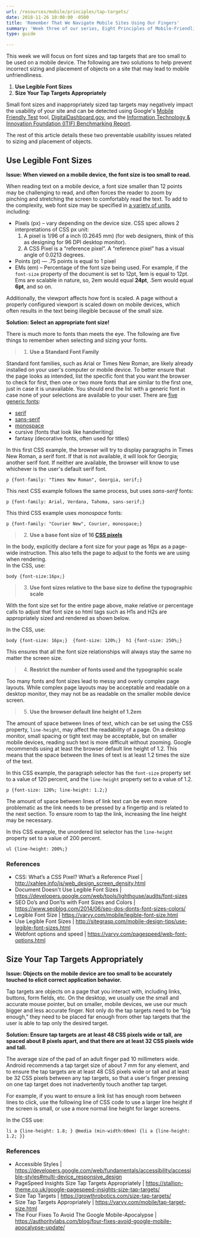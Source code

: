 ```yaml
---
url: /resources/mobile/principles/tap-targets/
date: 2018-11-26 10:00:00 -0500
title: 'Remember That We Navigate Mobile Sites Using Our Fingers'
summary: 'Week three of our series, Eight Principles of Mobile-Friendliness, covers how to size fonts and other tap targets, like links.'
type: guide

---
```


This week we will focus on font sizes and tap targets that are too small to be used on a mobile device. The following are two solutions to help prevent incorrect sizing and placement of objects on a site that may lead to mobile unfriendliness. 

1. **Use Legible Font Sizes** 
2. **Size Your Tap Targets Appropriately** 

Small font sizes and inappropriately sized tap targets may negatively impact the usability of your site and can be detected using Google's [Mobile Friendly Test](https://search.google.com/test/mobile-friendly) tool, [DigitalDashboard.gov](https://www.digitaldashboard.gov/), and the [Information Technology & Innovation Foundation (ITIF) Benchmarking Report](https://itif.org/publications/2017/03/08/benchmarking-us-government-websites). 

The rest of this article details these two preventable usability issues related to sizing and placement of objects. 

## Use Legible Font Sizes 

**Issue: When viewed on a mobile device, the font size is too small to read.** 

When reading text on a mobile device, a font size smaller than 12 points may be challenging to read, and often forces the reader to zoom by pinching and stretching the screen to comfortably read the text. To add to the complexity, web font size may be specified in [a variety of units](https://www.youtube.com/watch?v=qrduUUdxBSY&t=21), including: 

- Pixels (px) – vary depending on the device size. CSS spec allows 2 interpretations of CSS px unit:  
   1. A pixel is 1/96 of a inch (0.2645 mm) (for web designers, think of this as designing for 96 DPI desktop monitor). 
   2. A CSS Pixel is a “reference pixel”. A “reference pixel” has a visual angle of 0.0213 degrees. 
- Points (pt) — .75 points is equal to 1 pixel 
- EMs (em) – Percentage of the font size being used. For example, if the `font-size` property of the document is set to 12pt, 1em is equal to 12pt. Ems are scalable in nature, so, 2em would equal **24pt**, .5em would equal **6pt**, and so on. 

Additionally, the viewport affects how font is scaled. A page without a properly configured viewport is scaled down on mobile devices, which often results in the text being illegible because of the small size. 

**Solution: Select an appropriate font size!** 

There is much more to fonts than meets the eye. The following are five things to remember when selecting and sizing your fonts. 

>1. **Use a Standard Font Family**

   Standard font families, such as Arial or Times New Roman, are likely already installed on your user's computer or mobile device. To better ensure that the page looks as intended, list the specific font that you want the browser to check for first, then one or two more fonts that are similar to the first one, just in case it is unavailable. You should end the list with a generic font in case none of your selections are available to your user. There are <a href="https://www.w3.org/Style/Examples/007/fonts.en.html">five generic fonts</a>: <br />

   - <a href="https://en.wikipedia.org/wiki/Serif">serif</a> 
   - <a href="https://en.wikipedia.org/wiki/Sans-serif">sans-serif</a> 
   - <a href="https://en.wikipedia.org/wiki/Monospaced_font">monospace</a> 
   - cursive (fonts that look like handwriting) 
   - fantasy (decorative fonts, often used for titles) 

   In this first CSS example, the browser will try to display paragraphs in Times New Roman, a serif font. If that is not available, it will look for Georgia; another serif font. If neither are available, the browser will know to use whichever is the user's default serif font. 

   `p {font-family: "Times New Roman", Georgia, serif;}`

This next CSS example follows the same process, but uses <em>sans-serif</em> fonts: 

   `p {font-family: Arial, Verdana, Tahoma, sans-serif;}`

This third CSS example uses <em>monospace</em> fonts: 

   `p {font-family: "Courier New", Courier, monospace;}`

>2. **Use a base font size of 16 [CSS pixels](http://xahlee.info/js/web_design_screen_density.html)**

   In the body, explicitly declare a font size for your page as 16px as a page-wide instruction. This also tells the page to adjust to the fonts we are using when rendering. <br />In the CSS, use: 

   `body {font-size:16px;}`

>3. <strong>Use font sizes relative to the base size to define the typographic scale</strong> 

   With the font size set for the entire page above, make relative or percentage calls to adjust that font size so html tags such as H1s and H2s are appropriately sized and rendered as shown below. 

   In the CSS, use: 

   `body {font-size: 16px;} 
   {font-size: 120%;} 
   h1 {font-size: 250%;}`

   This ensures that all the font size relationships will always stay the same no matter the screen size. 

>4. **Restrict the number of fonts used and the typographic scale**

   Too many fonts and font sizes lead to messy and overly complex page layouts. While complex page layouts may be acceptable and readable on a desktop monitor, they may not be as readable on the smaller mobile device screen. 

>5. **Use the browser default line height of 1.2em** 

   The amount of space between lines of text, which can be set using the CSS property, `line-height`, may affect the readability of a page. On a desktop monitor, small spacing or tight text may be acceptable, but on smaller mobile devices, reading such text is more difficult without zooming. Google recommends using at least the browser default line height of 1.2. This means that the space between the lines of text is at least 1.2 times the size of the text. 

   In this CSS example, the paragraph selector has the `font-size` property set to a value of 120 percent, and the `line-height` property set to a value of 1.2. 

   `p {font-size: 120%; line-height: 1.2;}`

   The amount of space between lines of link text can be even more problematic as the link needs to be pressed by a fingertip and is related to the next section. To ensure room to tap the link, increasing the line height may be necessary. 

   In this CSS example, the unordered list selector has the `line-height` property set to a value of 200 percent. 

   `ul {line-height: 200%;}`

### References 

<ul>
<li>CSS: What’s a CSS Pixel? What’s a Reference Pixel | <a href="http://xahlee.info/js/web_design_screen_density.html">http://xahlee.info/js/web_design_screen_density.html</a> </li>
<li>Document Doesn't Use Legible Font Sizes | <a href="https://developers.google.com/web/tools/lighthouse/audits/font-sizes">https://developers.google.com/web/tools/lighthouse/audits/font-sizes</a> </li>
<li>SEO Do’s and Don’ts with Font Sizes and Colors | <a href="https://www.seoblog.com/2014/06/seo-dos-donts-font-sizes-colors/">https://www.seoblog.com/2014/06/seo-dos-donts-font-sizes-colors/</a> </li>
<li>Legible Font Size | <a href="https://varvy.com/mobile/legible-font-size.html">https://varvy.com/mobile/legible-font-size.html</a> </li>
<li>Use Legible Font Sizes | <a href="http://sitegrasp.com/mobile-design-tips/use-legible-font-sizes.html">http://sitegrasp.com/mobile-design-tips/use-legible-font-sizes.html</a> </li>
<li>Webfont options and speed | <a href="https://varvy.com/pagespeed/web-font-options.html">https://varvy.com/pagespeed/web-font-options.html</a> </li>
</ul>

## Size Your Tap Targets Appropriately 

**Issue: Objects on the mobile device are too small to be accurately touched to elicit correct application behavior.** 

Tap targets are objects on a page that you interact with, including links, buttons, form fields, etc. On the desktop, we usually use the small and accurate mouse pointer, but on smaller, mobile devices, we use our much bigger and less accurate finger. Not only do the tap targets need to be “big enough,” they need to be placed far enough from other tap targets that the user is able to tap only the desired target. 

**Solution: Ensure tap targets are at least 48 CSS pixels wide or tall, are spaced about 8 pixels apart, and that there are at least 32 CSS pixels wide and tall.** 

The average size of the pad of an adult finger pad 10 millimeters wide. Android recommends a tap target size of about 7 mm for any element, and to ensure the tap targets are at least 48 CSS pixels wide or tall and at least be 32 CSS pixels between any tap targets, so that a user's finger pressing on one tap target does not inadvertently touch another tap target. 

For example, if you want to ensure a link list has enough room between lines to click, use the following line of CSS code to use a larger line height if the screen is small, or use a more normal line height for larger screens. 

In the CSS use:  

   `li a {line-height: 1.8; } @media (min-width:60em) {li a {line-height: 1.2; }}`

### References 

<ul>
<li>Accessible Styles | <a href="https://developers.google.com/web/fundamentals/accessibility/accessible-styles#multi-device_responsive_design">https://developers.google.com/web/fundamentals/accessibility/accessible-styles#multi-device_responsive_design</a> </li>
<li>PageSpeed Insights Size Tap Targets Appropriately | <a href="https://stallion-theme.co.uk/google-pagespeed-insights-size-tap-targets/">https://stallion-theme.co.uk/google-pagespeed-insights-size-tap-targets/</a> </li>
<li>Size Tap Targets | <a href="https://growthrobotics.com/size-tap-targets/">https://growthrobotics.com/size-tap-targets/</a> </li>
<li>Size Tap Targets Appropriately | <a href="https://varvy.com/mobile/tap-target-size.html">https://varvy.com/mobile/tap-target-size.html</a> </li>
<li>The Four Fixes To Avoid The Google Mobile-Apocalypse | <a href="https://authoritylabs.com/blog/four-fixes-avoid-google-mobile-apocalypse-update/">https://authoritylabs.com/blog/four-fixes-avoid-google-mobile-apocalypse-update/</a> </li>
</ul>

